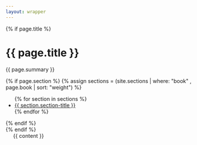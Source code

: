```yaml
---
layout: wrapper
---
```

{% if page.title %}
<div class="docs-header {% if page.section %}is-section{% endif %}" tabindex="-1">
  <div class="container">
    <h1>{{ page.title }}</h1>
    <p>{{ page.summary }}</p>
    {% if page.section %}
      {% assign sections = (site.sections | where: "book" , page.book | sort: "weight") %}
      <ul class="nav nav-tabs">
      {% for section in sections %}
        <li role="presentation" {% if section.section == page.section %}class="active"{% endif %}><a href="/{{ section.book }}/{{ section.section }}/">{{ section.section-title }}</a></li>
      {% endfor %}
      </ul>
    {% endif %}
  </div>
</div>
{% endif %}
<div id="content" style="padding-left: 20px; padding-right: 20px;">
  <div class="row">
    <div class="col-md-12">
      {{ content }}
    </div>
  </div>
</div>